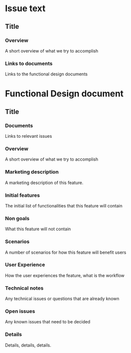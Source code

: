 # Issue text

Title
------

### Overview
A short overview of what we try to accomplish

### Links to documents
Links to the functional design documents


# Functional Design document

Title
-------------

### Documents
Links to relevant issues

### Overview
A short overview of what we try to accomplish

### Marketing description
A marketing description of this feature.

### Initial features
The initial list of functionalities that this feature will contain

### Non goals
What this feature will not contain

### Scenarios
A number of scenarios for how this feature will benefit users

### User Experience 
How the user experiences the feature, what is the workflow

### Technical notes
Any technical issues or questions that are already known

### Open issues
Any known issues that need to be decided

### Details
Details, details, details.